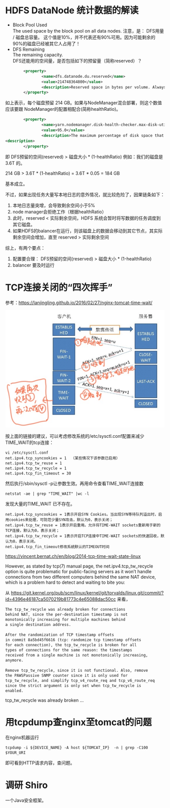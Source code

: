 # HDFS DataNode 统计数据的解读
* Block Pool Used  
The used space by the block pool on all data nodes.
注意，是：   DFS用量 / 磁盘总容量。 这个值是10%，并不代表还有90%可用。因为可能剩余的90%的磁盘已经被其它人占用了！
* DFS Remaining  
The remaining capacity.  
DFS还能用的空间量，是否包括如下的预留量（简称reserved）？
```xml
        <property>
                <name>dfs.datanode.du.reserved</name>
                <value>214748364800</value>
                <description>Reserved space in bytes per volume. Always leave this much space free for non dfs use.</description>
        </property>
```
如上表示，每个磁盘预留 214 GB。如果与NodeManager混合部署，则这个数值应该要跟 NodeManager的配置相配合(简称healthRatio)。

```xml
        <property>
                <name>yarn.nodemanager.disk-health-checker.max-disk-utilization-per-disk-percentage</name>
                <value>95.0</value>
                <description>The maximum percentage of disk space that may be utilized before a disk is marked as unhealthy by the disk checker service. This check is run for every disk used by the NodeManager. The default value is 90 i.e. 90% of the disk can be used.
<description>
        </property>
```

即 DFS预留的空间(reserved) > 磁盘大小 * (1-healthRatio) 
例如：我们的磁盘是 3.6T 的。

214 GB > 3.6T * (1-healthRatio) = 3.6T * 0.05 = 184 GB

基本成立。

不过，如果出现任务大量写本地日志的意外情况，就比较危险了，因果链条如下：
1. 本地日志量突增，会导致剩余空间小于5%
1. node manager会拒绝工作（根据healthRatio）
1. 此时，reserved < 实际剩余空间，HDFS 系统会暂时将写数据的任务调度到其它磁盘。
1. 如果HDFS的balancer在运行，则该磁盘上的数据会移动到其它节点，其实际剩余空间会增加，直至 reserved > 实际剩余空间

综上，有两个要点：
1. 配置要合理： DFS预留的空间(reserved) > 磁盘大小 * (1-healthRatio) 
1. balancer 要及时运行

# TCP连接关闭的“四次挥手”
参考：https://lanjingling.github.io/2016/02/27/nginx-tomcat-time-wait/

![img](https://raw.githubusercontent.com/hamlet-lee/blog/master/2019-07-24/tcp_close.jpg)  

按上面的链接的建议，可以考虑修改系统的/etc/sysctl.conf配置来减少TIME_WAIT的tcp连接：
```shell
vi /etc/sysctl.conf
net.ipv4.tcp_syncookies = 1  （某些情况下该参数已启用）
net.ipv4.tcp_tw_reuse = 1
net.ipv4.tcp_tw_recycle = 1
net.ipv4.tcp_fin_timeout = 30
```
然后执行/sbin/sysctl -p让参数生效。再用命令查看TIME_WAIT连接数 
```shell
netstat -ae | grep "TIME_WAIT" |wc -l
```
发现大量的TIME_WAIT 已不存在。
```text
net.ipv4.tcp_syncookies = 1表示开启SYN Cookies。当出现SYN等待队列溢出时，启用cookies来处理，可防范少量SYN攻击，默认为0，表示关闭；
net.ipv4.tcp_tw_reuse = 1表示开启重用。允许将TIME-WAIT sockets重新用于新的TCP连接，默认为0，表示关闭；
net.ipv4.tcp_tw_recycle = 1表示开启TCP连接中TIME-WAIT sockets的快速回收，默认为0，表示关闭。
net.ipv4.tcp_fin_timeout修改系統默认的TIMEOUT时间
```

https://vincent.bernat.ch/en/blog/2014-tcp-time-wait-state-linux

However, as stated by tcp(7) manual page, the net.ipv4.tcp_tw_recycle option is quite problematic for public-facing servers as it won’t handle connections from two different computers behind the same NAT device, which is a problem hard to detect and waiting to bite you:

从 https://git.kernel.org/pub/scm/linux/kernel/git/torvalds/linux.git/commit/?id=4396e46187ca5070219b81773c4e65088dac50cc
来看，
```text
The tcp_tw_recycle was already broken for connections
behind NAT, since the per-destination timestamp is not
monotonically increasing for multiple machines behind
a single destination address.

After the randomization of TCP timestamp offsets
in commit 8a5bd45f6616 (tcp: randomize tcp timestamp offsets
for each connection), the tcp_tw_recycle is broken for all
types of connections for the same reason: the timestamps
received from a single machine is not monotonically increasing,
anymore.

Remove tcp_tw_recycle, since it is not functional. Also, remove
the PAWSPassive SNMP counter since it is only used for
tcp_tw_recycle, and simplify tcp_v4_route_req and tcp_v6_route_req
since the strict argument is only set when tcp_tw_recycle is
enabled.
```
tcp_tw_recycle was already broken ...

# 用tcpdump查nginx至tomcat的问题
在nginx机器运行
```shell
tcpdump -i ${DEVICE_NAME} -A host ${TOMCAT_IP}  -n | grep -C100 $YOUR_URI
```
即可看到HTTP请求内容，查问题。

# 调研 Shiro
一个Java安全框架。
